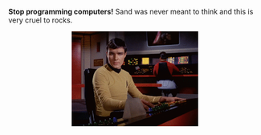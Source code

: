 <p><b>Stop programming computers!</b> Sand was never meant to think and this is very cruel to rocks.</p>
<p align="center">
  <img alt="90 percent of the job, making the right lights blink" src="https://github.com/tyler-weiss/tyler-weiss/blob/main/blinky.gif?raw=true" width="50%">
</p>
<!--
**tyler-weiss/tyler-weiss** is a ✨ _special_ ✨ repository because its `README.md` (this file) appears on your GitHub profile.
-->
